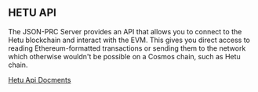 ## HETU API

The JSON-PRC Server provides an API that allows you to connect to the Hetu blockchain and interact with the EVM. This gives you direct access to reading Ethereum-formatted transactions or sending them to the network which otherwise wouldn't be possible on a Cosmos chain, such as Hetu chain.

[Hetu Api Docments](https://nagaratech.notion.site/Hetu-Public-API-Documents-19f54ede64bb803cb3d7dacb2204962a)